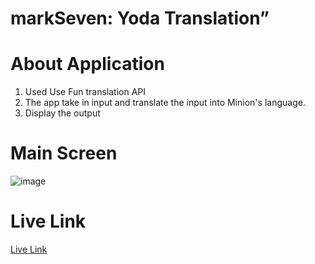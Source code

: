 # markSeven: Yoda Translation”

# About Application

1. Used Use Fun translation API
2. The app take in input and translate the input into Minion's language.
3. Display the output

# Main Screen

![image](https://res.cloudinary.com/debo7pflq/image/upload/v1662188276/github/Screenshot_1494_h90dnk.png)

# Live Link

[Live Link]()
